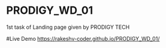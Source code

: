 # PRODIGY_WD_01
1st task of Landing page given by PRODIGY TECH


#Live Demo
https://rakeshv-coder.github.io/PRODIGY_WD_01/
